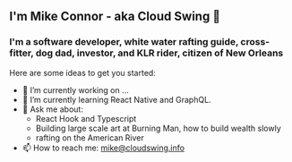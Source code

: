 ## I'm Mike Connor - aka Cloud Swing 👋

### I'm a software developer, white water rafting guide, cross-fitter, dog dad, investor, and KLR rider, citizen of New Orleans

Here are some ideas to get you started:

- 🔭 I’m currently working on ...
- 🌱 I’m currently learning React Native and GraphQL.
- 💬 Ask me about:
    - React Hook and Typescript
    - Building large scale art at Burning Man, how to build wealth slowly
    - rafting on the American River
- 📫 How to reach me: mike@cloudswing.info
